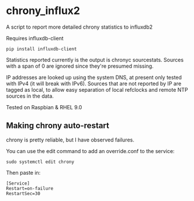 # chrony_influx2
A script to report more detailed chrony statistics to influxdb2


Requires influxdb-client
```
pip install influxdb-client
```

Statistics reported currently is the output is chronyc sourcestats. Sources with a span of 0 are ignored since they're presumed missing.

IP addresses are looked up using the system DNS, at present only tested with IPv4 (it will break with IPv6). Sources that are not reported by IP are tagged as local, to allow easy separation of local refclocks and remote NTP sources in the data.

Tested on Raspbian & RHEL 9.0

## Making chrony auto-restart
chrony is pretty reliable, but I have observed failures.

You can use the edit command to add an override.conf to the service:
```
sudo systemctl edit chrony
```
Then paste in:
```
[Service]
Restart=on-failure
RestartSec=30
```
